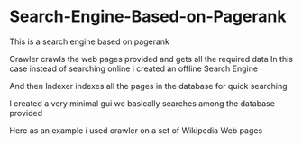 # Search-Engine-Based-on-Pagerank
This is a search engine based on pagerank

Crawler crawls the web pages provided and gets all the required data
In this case instead of searching online i created an offline Search Engine

And then Indexer indexes all the pages in the database for quick searching

I created a very minimal gui we basically searches among the database provided

Here as an example i used crawler on a set of Wikipedia Web pages
